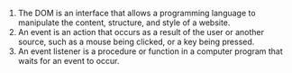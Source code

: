 1. The DOM is an interface that allows a programming language to manipulate the content, structure, and style of a website.
2. An event is an action that occurs as a result of the user or another source, such as a mouse being clicked, or a key being pressed. 
3. An event listener is a procedure or function in a computer program that waits for an event to occur.